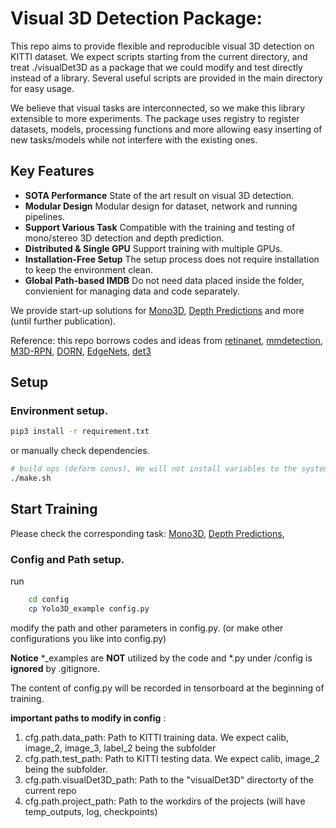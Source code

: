 # Visual 3D Detection Package:

This repo aims to provide flexible and reproducible visual 3D detection on KITTI dataset. We expect scripts starting from the current directory, and treat ./visualDet3D as a package that we could modify and test directly instead of a library. Several useful scripts are provided in the main directory for easy usage.

We believe that visual tasks are interconnected, so we make this library extensible to more experiments. 
The package uses registry to register datasets, models, processing functions and more allowing easy inserting of new tasks/models while not interfere with the existing ones.

## Key Features

- **SOTA Performance** State of the art result on visual 3D detection.
- **Modular Design** Modular design for dataset, network and running pipelines.
- **Support Various Task** Compatible with the training and testing of mono/stereo 3D detection and depth prediction.
- **Distributed & Single GPU** Support training with multiple GPUs.
- **Installation-Free Setup** The setup process does not require installation to keep the environment clean.
- **Global Path-based IMDB** Do not need data placed inside the folder, convienient for managing data and code separately.


We provide start-up solutions for [Mono3D](docs/mono3d.md), [Depth Predictions](docs/monoDepth.md) and more (until further publication).

Reference: this repo borrows codes and ideas from [retinanet](https://github.com/yhenon/pytorch-retinanet),
[mmdetection](https://github.com/open-mmlab/mmdetection),
[M3D-RPN](https://github.com/garrickbrazil/M3D-RPN),
[DORN](https://github.com/dontLoveBugs/SupervisedDepthPrediction),
[EdgeNets](https://github.com/sacmehta/EdgeNets),
[det3](https://git.ram-lab.com/yun/det3)

## Setup
### Environment setup. 

```bash
pip3 install -r requirement.txt
```
or manually check dependencies.

```bash
# build ops (deform convs), We will not install variables to the system environment
./make.sh
```

## Start Training

Please check the corresponding task: [Mono3D](docs/mono3d.md), [Depth Predictions](docs/monoDepth.md), 

### Config and Path setup. 

run 

```bash
    cd config
    cp Yolo3D_example config.py
```

modify the path and other parameters in config.py. (or make other configurations you like into config.py)

**Notice**
*_examples are **NOT** utilized by the code and \*.py under /config is **ignored** by .gitignore.

The content of config.py will be recorded in tensorboard at the beginning of training.

**important paths to modify in config** :
1. cfg.path.data_path: Path to KITTI training data. We expect calib, image_2, image_3, label_2 being the subfolder
2. cfg.path.test_path: Path to KITTI testing data.  We expect calib, image_2 being the subfolder.
3. cfg.path.visualDet3D_path: Path to the "visualDet3D" directorty of the current repo
4. cfg.path.project_path: Path to the workdirs of the projects (will have temp_outputs, log, checkpoints)
